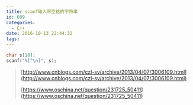 ```yaml
---
title: scanf输入带空格的字符串
id: 609
categories:
  - C++
date: 2016-10-13 22:44:32
tags:
---
```




``` cpp
char s[10];
scanf("%[^\n]", s);
```

> [http://www.cnblogs.com/czl-sy/archive/2013/04/07/3006109.html](http://www.cnblogs.com/czl-sy/archive/2013/04/07/3006109.html)
> 
>   [https://www.oschina.net/question/231725_50411](https://www.oschina.net/question/231725_50411)
